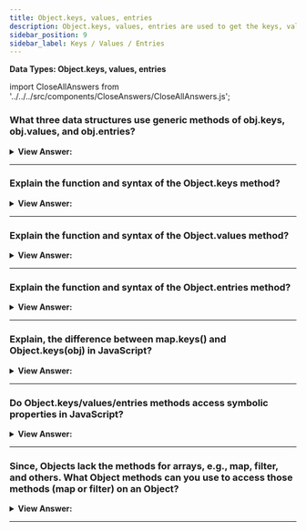 ```yaml
---
title: Object.keys, values, entries
description: Object.keys, values, entries are used to get the keys, values, and entries from an object. They are used to iterate over the object.
sidebar_position: 9
sidebar_label: Keys / Values / Entries
---
```


**Data Types: Object.keys, values, entries**

import CloseAllAnswers from '../../../src/components/CloseAnswers/CloseAllAnswers.js';

<CloseAllAnswers />

### What three data structures use generic methods of obj.keys, obj.values, and obj.entries?

<details>
  <summary><strong>View Answer:</strong></summary>
  <div>
  <div><strong>Interview Response:</strong> The three data structures that use the obj.keys, obj.values, and obj.entries generic methods include Map, Set, and Array structures. Plain objects also support similar methods, but the syntax is slightly different.
</div><br />
  <div><strong className="codeExample">Code Example:</strong><br /><br />

  <div></div>

```js
let prices = {
  banana: 1,
  orange: 2,
  meat: 4,
};

let doublePrices = Object.fromEntries(
  // convert to array, map, and then fromEntries gives back the object
  Object.entries(prices).map(([key, value]) => [key, value * 2])
);

alert(doublePrices.meat); // 8
```

  </div>
  </div>
</details>

---

### Explain the function and syntax of the Object.keys method?

<details>
  <summary><strong>View Answer:</strong></summary>
  <div>
  <div><strong>Interview Response:</strong> The Object.keys() function produces an array containing the names of a given object's enumerable properties, iterated in the same manner as a regular loop.
</div><br />
  <div><strong className="codeExample">Code Example:</strong><br /><br />

<strong>Syntax: </strong> Object.keys(obj);<br /><br />

  <div></div>

```js
// simple array
const arr = ['a', 'b', 'c'];
console.log(Object.keys(arr)); // console: ['0', '1', '2']

// array-like object
const obj = { 0: 'a', 1: 'b', 2: 'c' };
console.log(Object.keys(obj)); // console: ['0', '1', '2']

// array-like object with random key ordering
const anObj = { 100: 'a', 2: 'b', 7: 'c' };
console.log(Object.keys(anObj)); // console: ['2', '7', '100']

// getFoo is a property which isn't enumerable
const myObj = Object.create(
  {},
  {
    getFoo: {
      value: function () {
        return this.foo;
      },
    },
  }
);

myObj.foo = 1;
console.log(Object.keys(myObj)); // console: ['foo']
```

:::note
If you want all properties—including non-enumerables—see Object.getOwnPropertyNames().
:::

  </div>
  </div>
</details>

---

### Explain the function and syntax of the Object.values method?

<details>
  <summary><strong>View Answer:</strong></summary>
  <div>
  <div><strong>Interview Response:</strong> Object.values() return an array whose elements are the enumerable property values found on the object. The ordering of the properties is the same as that given by looping over the object's property values manually.
</div><br />
  <div><strong className="codeExample">Code Example:</strong><br /><br />

<strong>Syntax: </strong> Object.values(obj);<br /><br />

  <div></div>

```js
const obj = { foo: 'bar', baz: 42 };
console.log(Object.values(obj)); // ['bar', 42]

// Array-like object
const arrayLikeObj1 = { 0: 'a', 1: 'b', 2: 'c' };
console.log(Object.values(arrayLikeObj1)); // ['a', 'b', 'c']

// Array-like object with random key ordering
// When using numeric keys, the values are returned in the keys' numerical order
const arrayLikeObj2 = { 100: 'a', 2: 'b', 7: 'c' };
console.log(Object.values(arrayLikeObj2)); // ['b', 'c', 'a']

// getFoo is property which is not enumerable
const my_obj = Object.create(
  {},
  {
    getFoo: {
      value: function () {
        return this.foo;
      },
    },
  }
);
my_obj.foo = 'bar';
console.log(Object.values(my_obj)); // ['bar']

// non-object argument will be coerced to an object
console.log(Object.values('foo')); // ['f', 'o', 'o']
```

  </div>
  </div>
</details>

---

### Explain the function and syntax of the Object.entries method?

<details>
  <summary><strong>View Answer:</strong></summary>
  <div>
  <div><strong>Interview Response:</strong> The Object.entries method returns an array of a given object's own enumerable string-keyed key-value pairs, in the same order as that provided by a for...in loop. The order is not guaranteed to be chronological, and we should sort it out first if that is a concern.</div><br />
  <div><strong>Technical Response:</strong> The Object.entries() method returns an array of a given object's enumerable string-keyed property [key, value] pairs, in the same order as that provided by a for...in loop. (The only important difference is that a for...in loop enumerates properties in the prototype chain as well). The order of the array returned by Object.entries() does not depend on how an object is defined. If there is a need for certain ordering, then the array should be sorted first, like Object.entries(obj).sort((a, b) => b[0].localeCompare(a[0]));.
  </div><br />
  <div><strong className="codeExample">Code Example:</strong><br /><br />

<strong>Syntax: </strong> Object.entries(obj);<br /><br />

  <div></div>

```js
const object1 = {
  a: 'somestring',
  b: 42,
};

for (const [key, value] of Object.entries(object1)) {
  console.log(`${key}: ${value}`);
}

// expected output:
// "a: somestring"
// "b: 42"
// order is not guaranteed
```

  </div>
  </div>
</details>

---

### Explain, the difference between map.keys() and Object.keys(obj) in JavaScript?

<details>
  <summary><strong>View Answer:</strong></summary>
  <div>
  <div><strong>Interview Response:</strong> The first difference is that we have to call Object.keys(obj) and not obj.keys(). The reason is flexibility because objects are the base of all complex structures in JavaScript. The second difference is that Object.* methods return a “real” array, not just an iterable.</div><br />
  <div><strong>Technical Response:</strong> The biggest difference is that we must use Object.keys(obj) rather than obj.keys (). The primary factor is adaptability. Remember that in JavaScript, objects are the foundation of all complicated structures. As a result, we may have our object, such as data, that implements its data.values() function. We may still use Object.values(data) on it. The second distinction is that Object.* methods return "actual" array objects rather than merely iterables. This difference is primarily due to historical considerations.
  </div><br />
  <div><strong className="codeExample">Code Example:</strong><br /><br />

  <div></div>

```js
let user = {
  name: 'John',
  age: 30,
};

console.log(Object.keys(user));
// returns [ 'name', 'age' ]

console.log(Object.values(user));
// returns [ 'John', 30 ]

console.log(Object.entries(user));
// returns [ [ 'name', 'John' ], [ 'age', 30 ] ]
```

  </div>
  </div>
</details>

---

### Do Object.keys/values/entries methods access symbolic properties in JavaScript?

<details>
  <summary><strong>View Answer:</strong></summary>
  <div>
  <div><strong>Interview Response:</strong> Like a for..in loop, these methods ignore properties that use Symbol(...) as keys. If we want symbolic keys too, we can use Object.getOwnPropertySymbols.</div><br />
  <div><strong>Technical Response:</strong> No, Just like a for..in loop, these methods ignore properties that use Symbol(...) as keys. Usually, that is convenient. But if we want symbolic keys too, there is a separate method Object.getOwnPropertySymbols that returns an array of only symbolic keys. Also, a method exists, Reflect.ownKeys(obj), that returns all keys.
  </div><br />
  <div><strong className="codeExample">Code Example:</strong><br /><br />

  <div></div>

```js
let obj = {};

obj[Symbol('a')] = 'a';
obj[Symbol.for('b')] = 'b';
obj['c'] = 'c';
obj.d = 'd';

for (let i in obj) {
  console.log(i); // logs "c" and "d"
}
```

  </div>
  </div>
</details>

---

### Since, Objects lack the methods for arrays, e.g., map, filter, and others. What Object methods can you use to access those methods (map or filter) on an Object?

<details>
  <summary><strong>View Answer:</strong></summary>
  <div>
  <div><strong>Interview Response:</strong> If we would like to apply them, we can use Object.entries followed by Object.fromEntries. First, we get an array of [key, value] pairs from the obj by invoking Object.entries(obj). Call map on the resulting array. Then, we have to call Object.fromEntries(array) on the resulting array to turn it back into an object.</div><br />
  <div><strong className="codeExample">Code Example:</strong><br /><br />

  <div></div>

```js
let prices = {
  banana: 1,
  orange: 2,
  meat: 4,
};

let doublePrices = Object.fromEntries(
  // convert to array, map, and then fromEntries gives back the object
  Object.entries(prices).map(([key, value]) => [key, value * 2])
);

alert(doublePrices.meat); // 8
```

  </div>
  </div>
</details>

---
